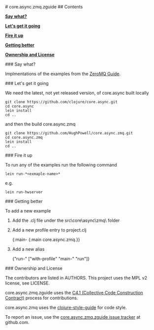 <A name="#toc1" title="core.async.zmq.zguide" />
# core.async.zmq.zguide


<A name="#toc2" title="Contents" />
## Contents

**<a href="#toc3">Say what?</a>**

**<a href="#toc4">Let's get it going</a>**

**<a href="#toc5">Fire it up</a>**

**<a href="#toc6">Getting better</a>**

**<a href="#toc7">Ownership and License</a>**

<A name="toc3" title="Say what?" />
### Say what?

Implmentations of the examples from the [ZeroMQ Guide](http://zguide.zeromq.org/page:all).

<A name="toc4" title="Let's get it going" />
### Let's get it going


We need the latest, not yet released version, of core.async built locally

    git clone https://github.com/clojure/core.async.git
    cd core.async
    lein install
    cd ..

and then the build core.async.zmq

    git clone https://github.com/HughPowell/core.async.zmq.git
    cd core.async.zmq
    lein install
    cd ..

<A name="toc5" title="Fire it up" />
### Fire it up

To run any of the examples run the following command

    lein run-*<exmaple-name>*

e.g.

    lein run-hwserver

<A name="toc6" title="Getting better" />
### Getting better

To add a new example
1. Add the .clj file under the src\core\async\zmq\ folder
2. Add a new profile entry to project.clj

    {:main-*<example-name>* {:main core.async.zmq.*<example-name>*}}

3. Add a new alias

    {"run-*<example-name>*" ["with-profile" "main-*<example-name>*" "run"]}

<A name="toc7" title="Ownership and License" />
### Ownership and License

The contributors are listed in AUTHORS. This project uses the MPL v2 license, see LICENSE.

core.async.zmq.zguide uses the [C4.1 (Collective Code Construction Contract)](http://rfc.zeromq.org/spec:22) process for contributions.

core.async.zmq uses the [clojure-style-guide](https://github.com/bbatsov/clojure-style-guide) for code style.

To report an issue, use the [core.async.zmq.zguide issue tracker](https://github.com/HughPowell/core.async.zmq.zguide/issues) at github.com.
